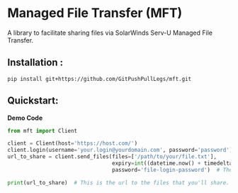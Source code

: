 # Managed File Transfer (MFT)
A library to facilitate sharing files via SolarWinds Serv-U Managed File Transfer.

## Installation :
`pip install git+https://github.com/GitPushPullLegs/mft.git`

## Quickstart:
**Demo Code**
```python
from mft import Client

client = Client(host='https://host.com/')
client.login(username='your.login@yourdomain.com', password='password')
url_to_share = client.send_files(files=['/path/to/your/file.txt'],
                                 expiry=int((datetime.now() + timedelta(days=30)).timestamp()),  # Timestamp of when the file should expire.
                                 password='file-login-password')  # The password needed to access the files.

print(url_to_share)  # This is the url to the files that you'll share.
```